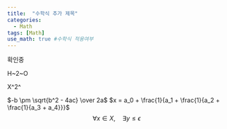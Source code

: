 ```yaml
---
title:  "수학식 추가 제목"
categories:
  - Math
tags: [Math]
use_math: true #수학식 적용여부
---
```


확인중

H~2~O

X^2^

$-b \pm \sqrt{b^2 - 4ac} \over 2a$
$x = a_0 + \frac{1}{a_1 + \frac{1}{a_2 + \frac{1}{a_3 + a_4}}}$
$$\forall x \in X, \quad \exists y \leq \epsilon$$
